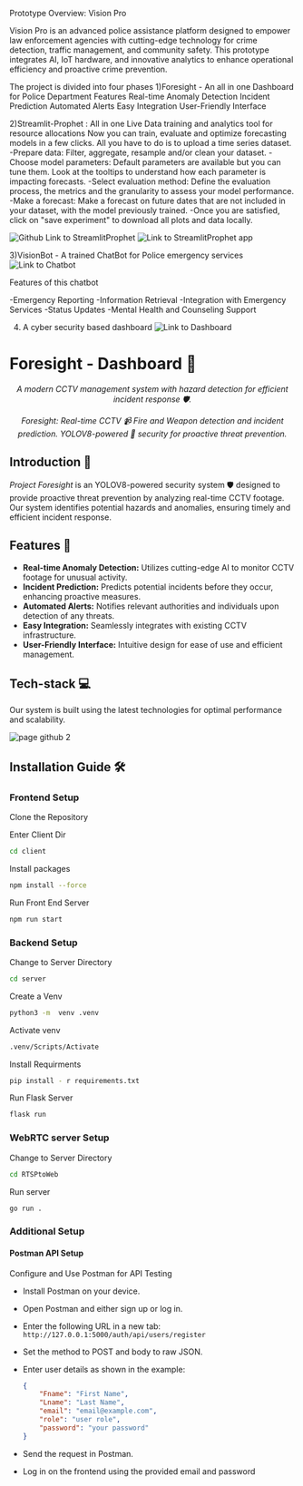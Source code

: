 Prototype Overview: Vision Pro

Vision Pro is an advanced police assistance platform designed to empower law enforcement agencies with cutting-edge technology for crime detection, traffic management, and community safety. This prototype integrates AI, IoT hardware, and innovative analytics to enhance operational efficiency and proactive crime prevention.

The project is divided into four phases
1)Foresight - An all in one Dashboard for Police Department
Features 
Real-time Anomaly Detection
Incident Prediction
Automated Alerts
Easy Integration
User-Friendly Interface

2)Streamlit-Prophet : All in one Live Data training and analytics tool for resource allocations
Now you can train, evaluate and optimize forecasting models in a few clicks. All you have to do is to upload a time series dataset.
-Prepare data: Filter, aggregate, resample and/or clean your dataset.
-Choose model parameters: Default parameters are available but you can tune them. Look at the tooltips to understand how each parameter is impacting forecasts.
-Select evaluation method: Define the evaluation process, the metrics and the granularity to assess your model performance.
-Make a forecast: Make a forecast on future dates that are not included in your dataset, with the model previously trained.
-Once you are satisfied, click on "save experiment" to download all plots and data locally.

![Github Link to StreamlitProphet](https://github.com/Snekha21/Prophet_Ksp)
![Link to StreamlitProphet app](https://prophetksp.streamlit.app/)

3)VisionBot - A trained ChatBot for Police emergency services
![Link to Chatbot](https://chatbotksp.streamlit.app/)

Features of this chatbot

-Emergency Reporting
-Information Retrieval
-Integration with Emergency Services
-Status Updates
-Mental Health and Counseling Support

4) A cyber security based dashboard
![Link to Dashboard](https://public.datapine.com/?_ga=2.237124416.1337044665.1716047872-1012320311.1716047872#board/DhRDmjO5zXeJni2rP7iBIT)
# Foresight - Dashboard 🚀

<div align="center">

_A modern CCTV management system with hazard detection for efficient incident response 🛡️._


_Foresight: Real-time CCTV 📹 Fire and Weapon detection and incident prediction. YOLOV8-powered 🧠 security for proactive threat prevention._
</div>




## Introduction 🌟
_Project Foresight_ is an YOLOV8-powered security system 🛡️ designed to provide proactive threat prevention by analyzing real-time CCTV footage. Our system identifies potential hazards and anomalies, ensuring timely and efficient incident response.

## Features 🚀
- **Real-time Anomaly Detection:** Utilizes cutting-edge AI to monitor CCTV footage for unusual activity.
- **Incident Prediction:** Predicts potential incidents before they occur, enhancing proactive measures.
- **Automated Alerts:** Notifies relevant authorities and individuals upon detection of any threats.
- **Easy Integration:** Seamlessly integrates with existing CCTV infrastructure.
- **User-Friendly Interface:** Intuitive design for ease of use and efficient management.

## Tech-stack 💻
Our system is built using the latest technologies for optimal performance and scalability.

![page github 2](https://github.com/oceands/Project_Foresight/assets/94485584/c04d9c56-9242-4223-8c19-674ec8026358)

## Installation Guide 🛠️

### Frontend Setup
Clone the Repository

Enter Client Dir
```sh
cd client
```
Install packages
```sh
npm install --force
```
Run Front End Server 
```sh
npm run start
```


### Backend Setup
Change to Server Directory
```sh
cd server
```
Create a Venv
```sh
python3 -m  venv .venv
```
Activate venv
```sh
.venv/Scripts/Activate
```
Install Requirments
```sh
pip install - r requirements.txt
```
Run Flask Server
```sh
flask run
```
### WebRTC server Setup
Change to Server Directory
```sh
cd RTSPtoWeb
```
Run server
```sh
go run .
```

### Additional Setup

#### Postman API Setup
Configure and Use Postman for API Testing
- Install Postman on your device.
- Open Postman and either sign up or log in.
- Enter the following URL in a new tab: `http://127.0.0.1:5000/auth/api/users/register`
- Set the method to POST and body to raw JSON.
- Enter user details as shown in the example:

  ```json
  {
      "Fname": "First Name",
      "Lname": "Last Name",
      "email": "email@example.com",
      "role": "user role",
      "password": "your password"
  }
  ```

- Send the request in Postman.
- Log in on the frontend using the provided email and password







